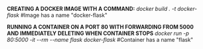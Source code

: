 **CREATING A DOCKER IMAGE WITH A COMMAND:**
*docker build . -t docker-flask* #Image has a name "docker-flask"

**RUNNING A CONTAINER ON A PORT 80 WITH FORWARDING FROM 5000 AND IMMEDIATELY DELETING WHEN CONTAINER STOPS**
*docker run -p 80:5000 -it --rm --name flask docker-flask*  #Container has a name "flask"
